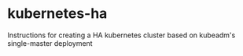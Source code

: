 # kubernetes-ha
Instructions for creating a HA kubernetes cluster based on kubeadm's single-master deployment

